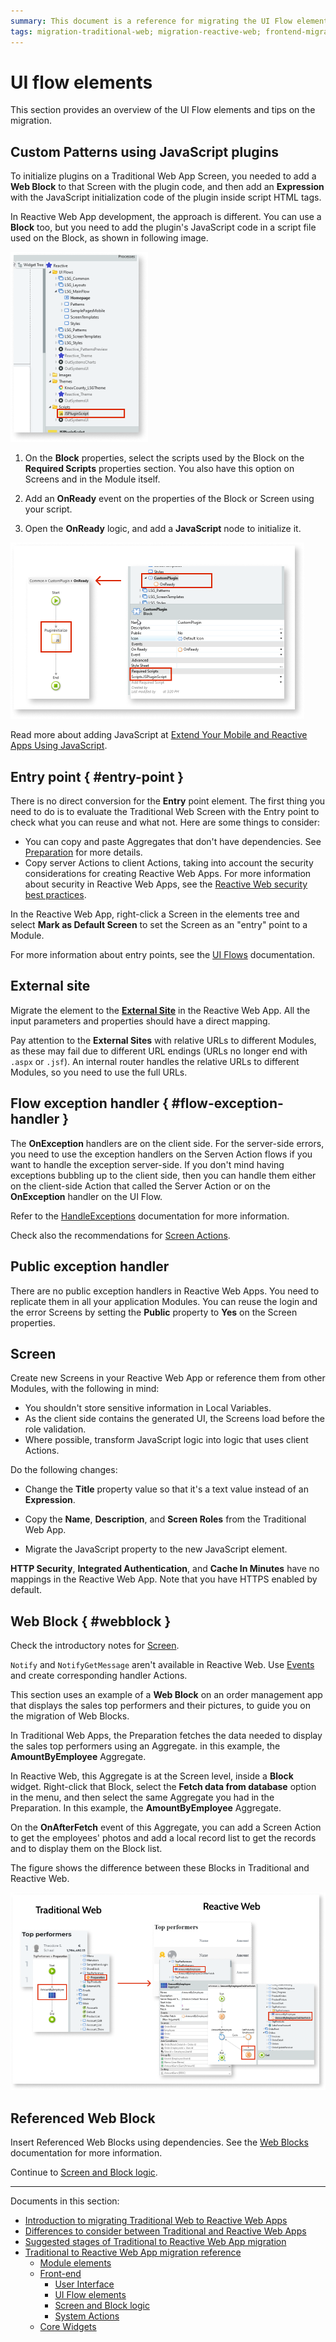 ```yaml
---
summary: This document is a reference for migrating the UI Flow elements of Traditional Web Apps to Reactive Web Apps.
tags: migration-traditional-web; migration-reactive-web; frontend-migration; ui-flow-elements
---
```


# UI flow elements

This section provides an overview of the UI Flow elements and tips on the migration.

## Custom Patterns using JavaScript plugins

To initialize plugins on a Traditional Web App Screen, you needed to add a **Web Block** to that Screen with the plugin code, and then add an **Expression** with the JavaScript initialization code of the plugin inside script HTML tags.

In Reactive Web App development, the approach is different. You can use a **Block** too, but you need to add the plugin's JavaScript code in a script file used on the Block, as shown in following image.

![JavaScript Plugin](images/ref-custom-patterns-js-plugin.png)

1. On the **Block** properties, select the scripts used by the Block on the **Required Scripts** properties section. You also have this option on Screens and in the Module itself.

1. Add an **OnReady** event on the properties of the Block or Screen using your script.

1. Open the **OnReady** logic, and add a **JavaScript** node to initialize it.

![Adding a JavaScript node to initialize plugins](images/ref-custom-patterns-js-plugin-init.png)

Read more about adding JavaScript at [Extend Your Mobile and Reactive Apps Using JavaScript](https://success.outsystems.com/Documentation/11/Extensibility_and_Integration/JavaScript/Extend_Your_Mobile_and_Reactive_Apps_Using_JavaScript).

## Entry point { #entry-point }

There is no direct conversion for the **Entry** point element. The first thing you need to do is to evaluate the Traditional Web Screen with the Entry point to check what you can reuse and what not. Here are some things to consider:

* You can copy and paste Aggregates that don't have dependencies. See [Preparation](ref-frontend-screen-and-block.md#screen-prep) for more details.
* Copy server Actions to client Actions, taking into account the security considerations for creating Reactive Web Apps. For more information about security in Reactive Web Apps, see the [Reactive Web security best practices](https://success.outsystems.com/Documentation/Best_Practices/Security/Reactive_web_security_best_practices).

In the Reactive Web App, right-click a Screen in the elements tree and select **Mark as Default Screen** to set the Screen as an "entry" point to a Module.

For more information about entry points, see the [UI Flows](https://success.outsystems.com/Documentation/11/Developing_an_Application/Design_UI/Navigation/UI_Flows) documentation.

## External site

Migrate the element to the [**External Site**](https://success.outsystems.com/Documentation/11/Reference/OutSystems_Language/Interfaces/Navigating_in_the_Application/External_Site) in the Reactive Web App. All the input parameters and properties should have a direct mapping.

Pay attention to the **External Sites** with relative URLs to different Modules, as these may fail due to different URL endings (URLs no longer end with `.aspx` or `.jsf`). An internal router handles the relative URLs to different Modules, so you need to use the full URLs.

## Flow exception handler { #flow-exception-handler }

The **OnException** handlers are on the client side. For the server-side errors, you need to use the exception handlers on the Serven Action flows if you want to handle the exception server-side. If you don't mind having exceptions bubbling up to the client side, then you can handle them either on the client-side Action that called the Server Action or on the **OnException** handler on the UI Flow.

Refer to the [HandleExceptions](https://success.outsystems.com/Documentation/11/Developing_an_Application/Implement_Application_Logic/Handle_Exceptions) documentation for more information.

Check also the recommendations for [Screen Actions](ref-frontend-screen-and-block.md#screen-action).

## Public exception handler

There are no public exception handlers in Reactive Web Apps. You need to replicate them in all your application Modules. You can reuse the login and the error Screens by setting the **Public** property to **Yes** on the Screen properties.

## Screen

Create new Screens in your Reactive Web App or reference them from other Modules, with the following in mind:

* You shouldn't store sensitive information in Local Variables.
* As the client side contains the generated UI, the Screens load before the role validation.
* Where possible, transform JavaScript logic into logic that uses client Actions.

Do the following changes:

* Change the **Title** property value so that it's a text value instead of an **Expression**.

* Copy the **Name**, **Description**, and **Screen Roles** from the Traditional Web App.

* Migrate the JavaScript property to the new JavaScript element.

**HTTP Security**, **Integrated Authentication**, and **Cache In Minutes** have no mappings in the Reactive Web App. Note that you have HTTPS enabled by default.

## Web Block { #webblock }

Check the introductory notes for [Screen](#screen).

`Notify` and `NotifyGetMessage` aren't available in Reactive Web. Use [Events](https://success.outsystems.com/Documentation/11/Reference/OutSystems_Language/Interfaces/Navigating_in_the_Application/Event) and create corresponding handler Actions.

This section uses an example of a **Web Block** on an order management app that displays the sales top performers and their pictures, to guide you on the migration of Web Blocks.

In Traditional Web Apps, the Preparation fetches the data needed to display the sales top performers using an Aggregate. in this example, the **AmountByEmployee** Aggregate.

In Reactive Web, this Aggregate is at the Screen level, inside a **Block** widget. Right-click that Block, select the **Fetch data from database** option in the menu, and then select the same Aggregate you had in the Preparation. In this example, the **AmountByEmployee** Aggregate.

On the **OnAfterFetch** event of this Aggregate, you can add a Screen Action to get the employees' photos and add a local record list to get the records and to display them on the Block list.

The figure shows the difference between these Blocks in Traditional and Reactive Web.

![Migration of Blocks](images/ref-migration-blocks.png)

## Referenced Web Block

Insert Referenced Web Blocks using dependencies. See the [Web Blocks](https://success.outsystems.com/Documentation/11/Reference/OutSystems_Language/Traditional_Web/Web_Interfaces/Navigating_in_the_Application/Web_Block) documentation for more information.

Continue to [Screen and Block logic](<ref-frontend-screen-and-block.md>).

---

Documents in this section:

* [Introduction to migrating Traditional Web to Reactive Web Apps](intro.md)
* [Differences to consider between Traditional and Reactive Web Apps](differences.md)
* [Suggested stages of Traditional to Reactive Web App migration](stages.md)
* [Traditional to Reactive Web App migration reference](reference.md)
    * [Module elements](ref-module-elements.md)
    * [Front-end](ref-frontend-intro.md)
        * [User Interface](ref-frontend-ui.md)
        * [UI Flow elements](ref-frontend-ui-flows.md)
        * [Screen and Block logic](ref-frontend-screen-and-block.md)
        * [System Actions](ref-system-actions.md)
    * [Core Widgets](ref-core-widgets.md)

